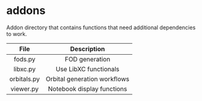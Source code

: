 # addons

Addon directory that contains functions that need additional dependencies to work.

| File        | Description |
| :---------: | :---------: |
| fods.py     | FOD generation |
| libxc.py    | Use LibXC functionals |
| orbitals.py | Orbital generation workflows |
| viewer.py   | Notebook display functions |
